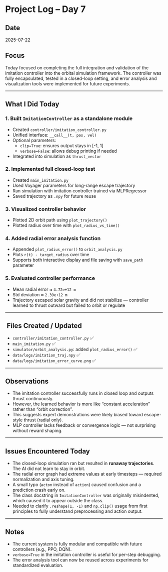 # Project Log – Day 7

## Date
2025-07-22

## Focus
Today focused on completing the full integration and validation of the imitation controller into the orbital simulation framework. The controller was fully encapsulated, tested in a closed-loop setting, and error analysis and visualization tools were implemented for future experiments.

---

## What I Did Today

### 1. Built `ImitationController` as a standalone module
- Created `controller/imitation_controller.py`
- Unified interface: `__call__(t, pos, vel)`
- Optional parameters:
  - `clip=True`: ensures output stays in [-1, 1]
  - `verbose=False`: allows debug printing if needed
- Integrated into simulation as `thrust_vector`

### 2. Implemented full closed-loop test
- Created `main_imitation.py`
- Used Voyager parameters for long-range escape trajectory
- Ran simulation with imitation controller trained via MLPRegressor
- Saved trajectory as `.npy` for future reuse

### 3. Visualized controller behavior
- Plotted 2D orbit path using `plot_trajectory()`
- Plotted radius over time with `plot_radius_vs_time()`

### 4. Added radial error analysis function
- Appended `plot_radius_error()` to `orbit_analysis.py`
- Plots `r(t) - target_radius` over time
- Supports both interactive display and file saving with `save_path` parameter

### 5. Evaluated controller performance
- Mean radial error ≈ `4.72e+12 m`
- Std deviation ≈ `2.39e+12 m`
- Trajectory escaped solar gravity and did not stabilize — controller learned to thrust outward but failed to orbit or regulate

---

## ️ Files Created / Updated

- `controller/imitation_controller.py` ✅
- `main_imitation.py` ✅
- `simulator/orbit_analysis.py`: added `plot_radius_error()` ✅
- `data/logs/imitation_traj.npy` ✅
- `data/logs/imitation_error_curve.png` ✅

---

## Observations

- The imitation controller successfully runs in closed loop and outputs thrust continuously.
- However, the learned behavior is more like “constant acceleration” rather than “orbit correction”.
- This suggests expert demonstrations were likely biased toward escape-style thrust (radial only).
- MLP controller lacks feedback or convergence logic — not surprising without reward shaping.

---

## Issues Encountered Today

- The closed-loop simulation ran but resulted in **runaway trajectories**. The AI did not learn to stay in orbit.
- The radial error graph had extreme values at early timesteps — required normalization and axis tuning.
- A small typo (`acton` instead of `action`) caused confusion and a prediction crash early on.
- The class docstring in `ImitationController` was originally misindented, which caused it to appear outside the class.
- Needed to clarify `.reshape(1, -1)` and `np.clip()` usage from first principles to fully understand preprocessing and action output.

---

## Notes

- The current system is fully modular and compatible with future controllers (e.g., PPO, DQN).
- `verbose=True` in the imitation controller is useful for per-step debugging.
- The error analysis tool can now be reused across experiments for standardized evaluation.

